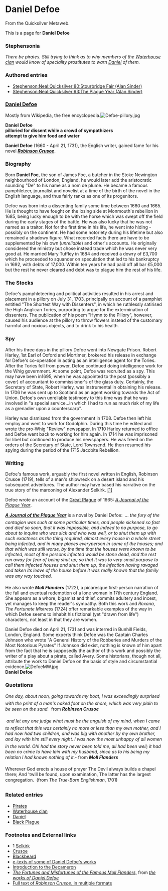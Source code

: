 
# Daniel Defoe

From the Quicksilver Metaweb.

This is a page for **Daniel Defoe**
### Stephensonia


*There be pirates. Still trying to think as to why members of the [Waterhouse clan](/waterhouse-family) would know of speciality prostitutes to warn [Daniel](/daniel-waterhouse) of them.*

### Authored entries


* [Stephenson:Neal:Quicksilver:80:Stourbridge Fair (Alan Sinder)](/stephenson-neal-quicksilver-80-stourbridge-fair-alan-sinder)
* [Stephenson:Neal:Quicksilver:93:The Plague Year (Alan Sinder)](/stephenson-neal-quicksilver-93-the-plague-year-alan-sinder)


### [Daniel Defoe](/http-en-wikipedia-org-wiki-daniel-defoe)


Mostly from Wikipedia, the free encyclopedia.![Defoe-pillory.jpg](/https://web.archive.org/web/20060725172412im_/http://www.metaweb.com/wiki/upload/1/13/Defoe-pillory.jpg)
  
**Daniel Defoe**  
**pilloried for dissent while a crowd of sympathizers  
attempt to give him food and water**

**Daniel Defoe** (1660 - April 21, 1731), the English writer, gained fame for his novel ***[Robinson Crusoe](/http-en-wikipedia-org-wiki-robinson-crusoe)***. 

### Biography

 
Born **Daniel Foe**, the son of James Foe, a butcher in the Stoke Newington neighbourhood of London, England, he would later add the aristocratic sounding "De" to his name as a nom de plume. He became a famous pamphleteer, journalist and novelist at a time of the birth of the novel in the English language, and thus fairly ranks as one of its progenitors. 

Defoe was born into a dissenting family some time between 1660 and 1665. He is thought to have fought on the losing side at Monmouth's rebellion in 1685, being lucky enough to be with the horse which was swept off the field during the early stages of the battle. He was also lucky that he was not named as a traitor. Not for the first time in his life, he went into hiding - possibly on the continent. He had some notoriety during his lifetime but also remained a shadowy figure. What recorded facts there are have to be supplemented by his own (*unreliable*) and other's accounts. He originally considered the ministry but chose instead trade which he was never very good at. He married Mary Tuffley in 1684 and received a dowry of £3,700 which he proceeded to squander on speculation that led to his bankruptcy in 1692, with debts of 17,000. Within ten years he had paid off all bar £5,000 but the rest he never cleared and debt was to plague him the rest of his life. 

### The Stocks


Defoe's pamphleteering and political activities resulted in his arrest and placement in a pillory on July 31, 1703, principally on account of a pamphlet entitled "The Shortest Way with Dissenters", in which he ruthlessly satirised the High Anglican Tories, purporting to argue for the extermination of dissenters. The publication of his poem "Hymn to the Pillory", however, caused his audience at the pillory to throw flowers instead of the customary harmful and noxious objects, and to drink to his health.

### Spy


After his three days in the pillory Defoe went into Newgate Prison. Robert Harley, 1st Earl of Oxford and Mortimer, brokered his release in exchange for Defoe's co-operation in acting as an intelligence agent for the Tories. After the Tories fell from power, Defoe continued doing intelligence work for the Whig government. At some point, Defoe was recruited as a spy. This may have been in1695, when he was appointed to the post (possibly a cover) of accountant to commissioner's of the glass duty. Certainly, the Secretary of State, Robert Harley, was instrumental in obtaining his release. In 1706 he was sent up to Scotland as an agent working towards the Act of Union. Defoe's own unreliable testimony to this time was that he was involved in "a special service...in which I had to run as much risk of my life as a grenadier upon a counterscarp". 

Harley was dismissed from the government in 1708. Defoe then left his employ and went to work for Godolphin. During this time he edited and wrote the pro-Whig "Review" newspaper. In 1710 Harley returned to office and Defoe went back to working for him again. In 1714 he was imprisoned for libel but continued to produce his newspapers. He was freed on the orders of the Secretary of State, Lord Townsend. He then resumed his spying during the period of the 1715 Jacobite Rebellion. 

### Writing


Defoe's famous work, arguably the first novel written in English, Robinson Crusoe (1719), tells of a man's shipwreck on a desert island and his subsequent adventures. The author may have based his narrative on the true story of the marooning of Alexander Selkirk. [[1]](/http-en-wikipedia-org-wiki-robinson-crusoe-selkirk-as-the-inspiration-for-crusoe)

Defoe wrote an account of the [Great Plague](/black-plague) of 1665: *[A Journal of the Plague Year](/http-en-wikipedia-org-wiki-a-journal-of-the-plague-year)*. 

***[A Journal of the Plague Year](/http-ibiblio-org-gutenberg-etext95-jplag10-txt)*** is a novel by Daniel Defoe:  *... the fury of the contagion was such at some particular times, and people sickened so fast and died so soon, that it was impossible, and indeed to no purpose, to go about to inquire who was sick and who was well, or to shut them up with such exactness as the thing required, almost every house in a whole street being infected, and in many places everyperson in some of the houses; and that which was still worse, by the time that the houses were known to be infected, most of the persons infected would be stone dead, and the rest run away for fear of being shut up; so that it was to very small purpose to call them infected houses and shut them up, the infection having ravaged and taken its leave of the house before it was really known that the family was any way touched.* 

He also wrote ***Moll Flanders*** (1722), a picaresque first-person narration of the fall and eventual redemption of a lone woman in 17th century England. She appears as a whore, bigamist and thief, commits adultery and incest, yet manages to keep the reader's sympathy. Both this work and *Roxana, The Fortunate Mistress* (1724) offer remarkable examples of the way in which Defoe seems to inhabit his fictional (yet "drawn from life") characters, not least in that they are women. 

Daniel Defoe died on April 21, 1731 and was interred in Bunhill Fields, London, England. Some experts think Defoe was the Captain Charles Johnson who wrote "A General History of the Robberies and Murders of the Most Notorious Pyrates" If Johnson did exist, nothing is known of him apart from the fact that he is supposedly the author of this work and possibly the writer of a play about a pirate, called Avery. Some historians, though not all, attribute the work to Daniel Defoe on the basis of style and circumstantial evidence.![DefoeMW.jpg](/https://web.archive.org/web/20060725172412im_/http://www.metaweb.com/wiki/upload/8/8c/DefoeMW.jpg)  
**Daniel Defoe**

### Quotations


*One day, about noon, going towards my boat, I was exceedingly surprised with the print of a man's naked foot on the shore, which was very plain to be seen on the sand.*  from ***Robinson Crusoe***

* and let any one judge what must be the anguish of my mind, when I came to reflect that this was certainly no more or less than my own mother, and I had now had two children, and was big with another by my own brother, and lay with him still every night.*
*I was now the most unhappy of all women in the world. Oh! had the story never been told me, all had been well; it had been no crime to have lain with my husband, since as to his being my relation I had known nothing of it.*- from ***Moll Flanders***

Wherever God erects a house of prayer 
The Devil always builds a chapel there; 
And 'twill be found, upon examination, 
The latter has the largest congregation. 
 (from *The True-Born Englishman*, 1701) 

### Related entries


* [Pirates](/pirates)
* [Waterhouse clan](/waterhouse-family)
* [Daniel](/daniel-waterhouse)
* [Black Plague](/black-plague)


### Footnotes and External links


* 1 [Selkirk](/http-en-wikipedia-org-wiki-robinson-crusoe-selkirk-as-the-inspiration-for-crusoe)
* [Crusoe](/http-en-wikipedia-org-wiki-robinson-crusoe)
* [Blackbeard](/http-www-fortunecity-co-uk-amusement-golf-200-teach-html)
* [e-texts of some of Daniel Defoe's works](/http-onlinebooks-library-upenn-edu-webbin-gutbook-author-name-defoe-daniel)
* [Introduction to the Decameron](/http-www-fordham-edu-halsall-source-decameronintro-html)
* *[The Fortunes and Misfortunes of the Famous Moll Flanders](/http-ibiblio-org-gutenberg-etext95-mollf11-txt)*, from *[the works of Daniel Defoe](/http-onlinebooks-library-upenn-edu-webbin-gutbook-author-name-defoe-daniel)*
* [Full text of *Robinson Crusoe*, in multiple formats](/http-pdreader-org-details-asp-id-521)
